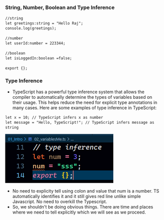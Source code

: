 ### String, Number, Boolean and Type Inference
```
//string
let greetings:string = "Hello Raj";
console.log(greetings);

//number
let userId:number = 223344;

//boolean
let isLoggedIn:boolean =false;

export {};
```

### Type Inference
- TypeScript has a powerful type inference system that allows the compiler to automatically determine the types of variables based on their usage. This helps reduce the need for explicit type annotations in many cases. Here are some examples of type inference in TypeScript:
```
let x = 10; // TypeScript infers x as number
let message = "Hello, TypeScript!"; // TypeScript infers message as string
```

![alt text](images/image-16.png)

- No need to explicity tell using colon and value that num is a number. TS automatically identifies it and it still gives red line unlike simple Javascript. No need to overkill the Typescript.
- So, we shouldn't be doing obvious things. There are time and places where we need to tell explicitly which we will see as we proceed.
